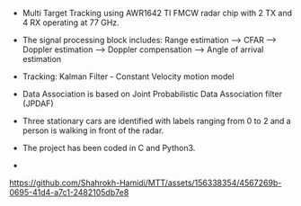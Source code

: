 - Multi Target Tracking using AWR1642 TI FMCW radar chip with 2 TX and 4 RX operating at 77 GHz. 
- The signal processing block includes:   Range estimation --> CFAR --> Doppler estimation --> Doppler compensation --> Angle of arrival estimation 
- Tracking: Kalman Filter - Constant Velocity motion model
- Data Association is based on Joint Probabilistic Data Association filter (JPDAF)

- Three stationary cars are identified with labels ranging from 0 to 2 and a person is walking in front of the radar.
- The project has been coded in C and Python3.

-


https://github.com/Shahrokh-Hamidi/MTT/assets/156338354/4567269b-0695-41d4-a7c1-2482105db7e8

